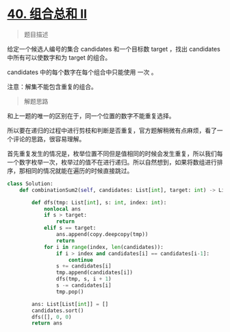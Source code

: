 # [40. 组合总和 II](https://leetcode.cn/problems/combination-sum-ii/)

> 题目描述

给定一个候选人编号的集合 candidates 和一个目标数 target ，找出 candidates 中所有可以使数字和为 target 的组合。

candidates 中的每个数字在每个组合中只能使用 一次 。

注意：解集不能包含重复的组合。 

> 解题思路

和上一题的唯一的区别在于，同一个位置的数字不能重复选择。

所以要在递归的过程中进行剪枝和判断是否重复，官方题解稍微有点麻烦，看了一个评论的思路，很容易理解。

首先重复发生的情况是，枚举位置不同但是值相同的时候会发生重复，所以我们每一个数字枚举一次，枚举过的值不在进行递归。所以自然想到，如果将数组进行排序，那相同的情况就能在遍历的时候直接跳过。

```python
class Solution:
    def combinationSum2(self, candidates: List[int], target: int) -> List[List[int]]:

        def dfs(tmp: List[int], s: int, index: int):
            nonlocal ans
            if s > target:
                return
            elif s == target:
                ans.append(copy.deepcopy(tmp))
                return
            for i in range(index, len(candidates)):
                if i > index and candidates[i] == candidates[i-1]:
                    continue
                s += candidates[i]
                tmp.append(candidates[i])
                dfs(tmp, s, i + 1)
                s -= candidates[i]
                tmp.pop()

        ans: List[List[int]] = []
        candidates.sort()
        dfs([], 0, 0)
        return ans
```

